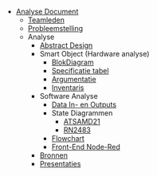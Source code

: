 * [Analyse Document](README.md)
    * [Teamleden](/deliverables/teamleden.md)
    * [Probleemstelling](/deliverables/probleemstelling.md)
    * Analyse
        * [Abstract Design](/deliverables/analyse/abstractDesign.md)
        * Smart Object (Hardware analyse)
            * [BlokDiagram](/deliverables/analyse/hardware/blokdiagram.md)
            * [Specificatie tabel](/deliverables/analyse/hardware/specificaties.md)
            * [Argumentatie](/deliverables/analyse/hardware/argumentatie.md)
            * [Inventaris](/deliverables/analyse/hardware/inventaris.md)
        * Software Analyse
            * [Data In- en Outputs](deliverables/analyse/software/dataIn_Out.md)
            * State Diagrammen
                * [ATSAMD21](deliverables/analyse/software/stateDiagrammen/ATSAMD21.md)
                * [RN2483](deliverables/analyse/software/stateDiagrammen/RN2483.md)
            * [Flowchart](deliverables/analyse/software/flowchart.md)
            * [Front-End Node-Red](deliverables/front-end.md)
        * [Bronnen](deliverables/bronnen.md)
        * [Presentaties](deliverables/presentaties.md)
            
